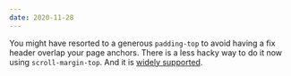 ```yaml
---
date: 2020-11-28
---
```


You might have resorted to a generous `padding-top` to avoid having a fix header overlap your page anchors. There is a less hacky way to do it now using `scroll-margin-top`. And it is [widely supported](https://caniuse.com/?search=scroll-margin-top).
